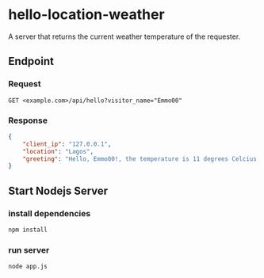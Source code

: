 # hello-location-weather

A server that returns the current weather temperature of the requester.

## Endpoint

### Request

```http
GET <example.com>/api/hello?visitor_name="Emmo00"
```

### Response

```json
{
    "client_ip": "127.0.0.1",
    "location": "Lagos",
    "greeting": "Hello, Emmo00!, the temperature is 11 degrees Celcius in Lagos"
}
```

## Start Nodejs Server

### install dependencies

```bash
npm install
```

### run server

```bash
node app.js
```
